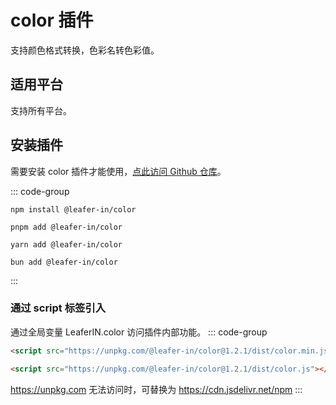 # color 插件

支持颜色格式转换，色彩名转色彩值。

## 适用平台

支持所有平台。

## 安装插件

需要安装 color 插件才能使用，[点此访问 Github 仓库](https://github.com/leaferjs/leafer-in/tree/main/packages/color)。

::: code-group

```sh[npm]
npm install @leafer-in/color
```

```sh[pnpm]
pnpm add @leafer-in/color
```

```sh[yarn]
yarn add @leafer-in/color
```

```sh[bun]
bun add @leafer-in/color
```

:::

### 通过 script 标签引入

通过全局变量 LeaferIN.color 访问插件内部功能。
::: code-group

```html [color.min]
<script src="https://unpkg.com/@leafer-in/color@1.2.1/dist/color.min.js"></script>
```

```html [color]
<script src="https://unpkg.com/@leafer-in/color@1.2.1/dist/color.js"></script>
```

https://unpkg.com 无法访问时，可替换为 https://cdn.jsdelivr.net/npm
:::
